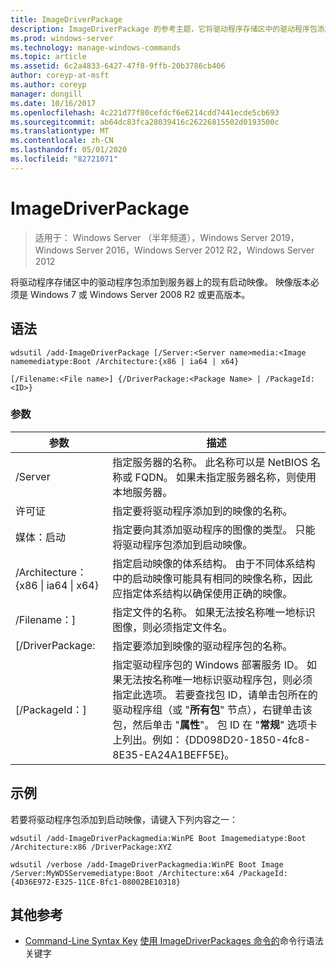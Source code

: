 ```yaml
---
title: ImageDriverPackage
description: ImageDriverPackage 的参考主题，它将驱动程序存储区中的驱动程序包添加到服务器上的现有启动映像。
ms.prod: windows-server
ms.technology: manage-windows-commands
ms.topic: article
ms.assetid: 6c2a4833-6427-47f8-9ffb-20b3786cb406
author: coreyp-at-msft
ms.author: coreyp
manager: dongill
ms.date: 10/16/2017
ms.openlocfilehash: 4c221d77f80cefdcf6e6214cdd7441ecde5cb693
ms.sourcegitcommit: ab64dc83fca28039416c26226815502d0193500c
ms.translationtype: MT
ms.contentlocale: zh-CN
ms.lasthandoff: 05/01/2020
ms.locfileid: "82721071"
---
```

# <a name="add-imagedriverpackage"></a>ImageDriverPackage

> 适用于： Windows Server （半年频道），Windows Server 2019，Windows Server 2016，Windows Server 2012 R2，Windows Server 2012

将驱动程序存储区中的驱动程序包添加到服务器上的现有启动映像。 映像版本必须是 Windows 7 或 Windows Server 2008 R2 或更高版本。

## <a name="syntax"></a>语法
```
wdsutil /add-ImageDriverPackage [/Server:<Server name>media:<Image namemediatype:Boot /Architecture:{x86 | ia64 | x64} 
```
```
[/Filename:<File name>] {/DriverPackage:<Package Name> | /PackageId:<ID>}
```
### <a name="parameters"></a>参数

|                 参数                  |                                                                                                                                                                                                            描述                                                                                                                                                                                                             |
|--------------------------------------------|------------------------------------------------------------------------------------------------------------------------------------------------------------------------------------------------------------------------------------------------------------------------------------------------------------------------------------------------------------------------------------------------------------------------------------|
|           /Server<Server name>           |                                                                                                                                               指定服务器的名称。 此名称可以是 NetBIOS 名称或 FQDN。 如果未指定服务器名称，则使用本地服务器。                                                                                                                                                |
|             许可证<Image name>             |                                                                                                                                                                                       指定要将驱动程序添加到的映像的名称。                                                                                                                                                                                        |
|               媒体：启动               |                                                                                                                                                                指定要向其添加驱动程序的图像的类型。 只能将驱动程序包添加到启动映像。                                                                                                                                                                 |
| /Architecture： {x86 &#124; ia64 &#124; x64} |                                                                                                       指定启动映像的体系结构。 由于不同体系结构中的启动映像可能具有相同的映像名称，因此应指定体系结构以确保使用正确的映像。                                                                                                        |
|           /Filename：<File name>]           |                                                                                                                                                        指定文件的名称。 如果无法按名称唯一地标识图像，则必须指定文件名。                                                                                                                                                        |
|           [/DriverPackage:<Name>           |                                                                                                                                                                                   指定要添加到映像的驱动程序包的名称。                                                                                                                                                                                    |
|             [/PackageId：<ID>]              | 指定驱动程序包的 Windows 部署服务 ID。 如果无法按名称唯一地标识驱动程序包，则必须指定此选项。 若要查找包 ID，请单击包所在的驱动程序组（或 "**所有包**" 节点），右键单击该包，然后单击 "**属性**"。 包 ID 在 "**常规**" 选项卡上列出。例如： {DD098D20-1850-4fc8-8E35-EA24A1BEFF5E}。 |

## <a name="examples"></a>示例
若要将驱动程序包添加到启动映像，请键入下列内容之一：
```
wdsutil /add-ImageDriverPackagmedia:WinPE Boot Imagemediatype:Boot /Architecture:x86 /DriverPackage:XYZ
```
```
wdsutil /verbose /add-ImageDriverPackagmedia:WinPE Boot Image /Server:MyWDSServemediatype:Boot /Architecture:x64 /PackageId:{4D36E972-E325-11CE-Bfc1-08002BE10318}
```
## <a name="additional-references"></a>其他参考
- [Command-Line Syntax Key](command-line-syntax-key.md)
[使用 ImageDriverPackages 命令的](using-the-add-imagedriverpackages-command.md)命令行语法关键字
